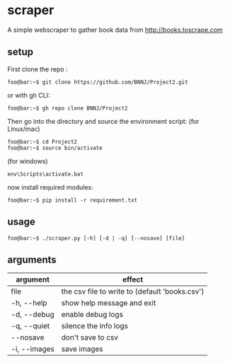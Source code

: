 # scraper

A simple webscraper to gather book data from http://books.toscrape.com

## setup

First clone the repo :
```console
foo@bar:~$ git clone https://github.com/BNNJ/Project2.git
```
or with gh CLI:
```console
foo@bar:~$ gh repo clone BNNJ/Project2
```

Then go into the directory and source the environment script:
(for Linux/mac)
```console
foo@bar:~$ cd Project2
foo@bar:~$ source bin/activate
```
(for windows)
```console
env\Scripts\activate.bat
````

now install required modules:
```console
foo@bar:~$ pip install -r requirement.txt
```

## usage

```console 
foo@bar:~$ ./scraper.py [-h] [-d | -q] [--nosave] [file]
```

## arguments

| argument      | effect |
|-|-|
|file           | the csv file to write to (default 'books.csv') |
|-h, --help     | show help message and exit |
|-d, --debug    | enable debug logs |
|-q, --quiet    | silence the info logs |
|--nosave       | don't save to csv |
|-i, --images   | save images |
